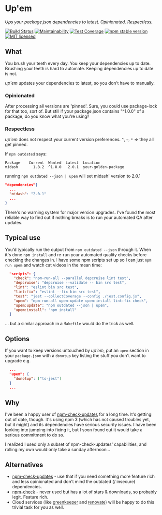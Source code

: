 # Up'em
*Ups your package.json dependencies to latest. Opinionated. Respectless.*

[![Build Status](https://travis-ci.org/sverweij/upem.svg?branch=master)](https://travis-ci.org/sverweij/upem)
[![Maintainability](https://api.codeclimate.com/v1/badges/ecd08465c81bc85b83fe/maintainability)](https://codeclimate.com/github/sverweij/upem/maintainability)
[![Test Coverage](https://api.codeclimate.com/v1/badges/ecd08465c81bc85b83fe/test_coverage)](https://codeclimate.com/github/sverweij/upem/test_coverage)
[![npm stable version](https://img.shields.io/npm/v/upem.svg)](https://npmjs.com/package/upem)
[![MIT licensed](https://img.shields.io/badge/license-MIT-blue.svg)](LICENSE)


## What
You brush your teeth every day. You keep your dependencies up to date.
Brushing your teeth is hard to automate. Keeping dependencies up to date
is not.

_up'em_ updates your dependencies to latest, so you don't have to manually.

### Opinionated
After processing all versions are 'pinned'. Sure, you could use package-lock
for that too, sort of. But still if your package.json contains "^1.0.0" of
a package, do you know what you're using?

### Respectless
_up'em_ does not respect your current version preferences. `^`, `~`, `*` =>
they all get pinned.


If `npm outdated` says:
```
Package    Current  Wanted  Latest  Location
midash       1.8.2  ^1.8.0   2.0.1  your-golden-package
```

running `npm outdated --json | upem` will set midash' version to 2.0.1

```json
"dependencies"{
  ...
  "midash": "2.0.1"
  ...
}
```

There's no warning system for major version upgrades. I've found the most
reliable way to find out if nothing breaks is to run your automated QA
after updates.

## Typical use
You'd typically run the output from `npm outdated --json` through it. When it's done
`npm install` and re-run your automated quality checks before checking the
changes in. I have some npm scripts set up so I can just `npm run upem`
and watch cat videos in the mean time:

```json
  "scripts": {
    "check": "npm-run-all --parallel depcruise lint test",
    "depcruise": "depcruise --validate -- bin src test",
    "lint": "eslint bin src test",
    "lint:fix": "eslint --fix bin src test",
    "test": "jest --collectCoverage --config ./jest.config.js",
    "upem": "npm-run-all upem:update upem:install lint:fix check",
    "upem:update": "npm outdated --json | upem",
    "upem:install": "npm install"
  }
```

... but a similar approach in a `Makefile` would do the trick as well.

## Options
If you want to keep versions untouched by _up'em_, put an `upem` section
in your `package.json` with a `donotup` key listing the stuff you don't
want to upgrade e.g.

```json
  ...
  "upem": {
    "donotup": ["ts-jest"]
  }
  ...
```

## Why
I've been a happy user of [npm-check-updates](https://github.com/tjunnone/npm-check-updates)
for a long time. It's getting out of date, though. It's using npm 3 (which has not caused
troubles yet, but it might) and its dependencies have serious security issues.
I have been looking into jumping into fixing it, but I soon found out it would take
a serious commitment to do so.

I realized I used only a subset of npm-check-updates' capabilities, and rolling
my own would only take a sunday afternoon...

## Alternatives
- [npm-check-updates](https://github.com/tjunnone/npm-check-updates) - use that if you
  need something more feature rich and less opinionated and don't mind the outdated
  (/ insecure) dependencies.
- [npm-check](https://github.com/dylang/npm-check) - never used but has a lot of stars
  & downloads, so probably legit. Feature rich.
- Cloud services (like [greenkeeper](https://greenkeeper.io) and 
  [renovate](https://renovatebot.com)) will be happy to do this 
  trivial task for you as well.

